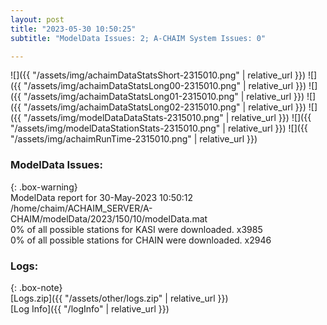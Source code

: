 ```yaml
---
layout: post
title: "2023-05-30 10:50:25"
subtitle: "ModelData Issues: 2; A-CHAIM System Issues: 0"

---
```


![]({{ "/assets/img/achaimDataStatsShort-2315010.png" | relative_url }})
![]({{ "/assets/img/achaimDataStatsLong00-2315010.png" | relative_url }})
![]({{ "/assets/img/achaimDataStatsLong01-2315010.png" | relative_url }})
![]({{ "/assets/img/achaimDataStatsLong02-2315010.png" | relative_url }})
![]({{ "/assets/img/modelDataDataStats-2315010.png" | relative_url }})
![]({{ "/assets/img/modelDataStationStats-2315010.png" | relative_url }})
![]({{ "/assets/img/achaimRunTime-2315010.png" | relative_url }})


### ModelData Issues:  
  
{: .box-warning}  
 ModelData report for 30-May-2023 10:50:12   
 /home/chaim/ACHAIM_SERVER/A-CHAIM/modelData/2023/150/10/modelData.mat   
 0% of all possible stations for KASI were downloaded. x3985   
 0% of all possible stations for CHAIN were downloaded. x2946   
  


### Logs:  
  
{: .box-note}  
[Logs.zip]({{ "/assets/other/logs.zip" | relative_url }})  
[Log Info]({{ "/logInfo" | relative_url }})  
